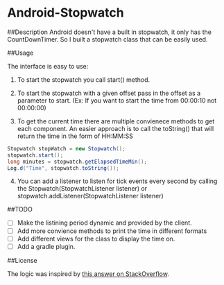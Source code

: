 # Android-Stopwatch

##Description
Android doesn't have a built in stopwatch, it only has the CountDownTimer. So I built a stopwatch class that can be easily used.

##Usage

The interface is easy to use:

1. To start the stopwatch you call start() method.
2. To start the stopwatch with a given offset pass in the offset as a parameter to start. (Ex: If you want to start the
time from 00:00:10 not 00:00:00)

3. To get the current time there are multiple convienece methods to get each component. An easier approach is to call the toString() that will return the time in the form of HH:MM:SS

```java
Stopwatch stopWatch = new Stopwatch();
stopwatch.start();
long minutes = stopwatch.getElapsedTimeMin();
Log.d("Time", stopwatch.toString());
```

4. You can add a listener to listen for tick events every second by calling the Stopwatch(StopwatchListener listener) or stopwatch.addListener(StopwatchListener listener)



##TODO
- [ ] Make the listining period dynamic and provided by the client.
- [ ] Add more convience methods to print the time in different formats
- [ ] Add different views for the class to display the time on.
- [ ] Add a gradle plugin.

##License

The logic was inspired by [this answer on StackOverflow](http://stackoverflow.com/a/22357730/4504604).
